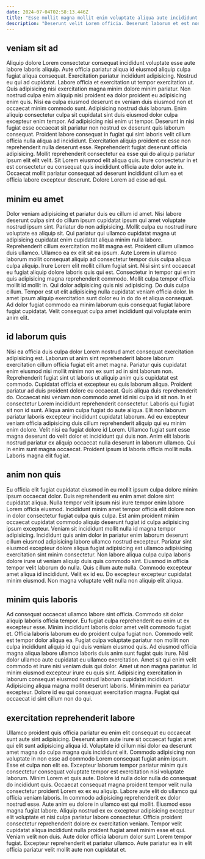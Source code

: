 ```yaml
---
date: 2024-07-04T02:58:13.446Z
title: "Esse mollit magna mollit enim voluptate aliqua aute incididunt reprehenderit anim."
description: "Deserunt velit Lorem officia. Deserunt laborum et est non velit laborum aliquip cillum occaecat proident consectetur aliqua anim id."
---
```



## veniam sit ad

Aliquip dolore Lorem consectetur consequat incididunt voluptate esse aute labore laboris aliquip. Aute officia pariatur aliqua id eiusmod aliquip culpa fugiat aliqua consequat. Exercitation pariatur incididunt adipisicing. Nostrud eu qui ad cupidatat. Labore officia et exercitation ut tempor exercitation ut. Quis adipisicing nisi exercitation magna minim dolore minim pariatur.
Non nostrud culpa enim aliquip nisi proident ea dolor proident eu adipisicing enim quis. Nisi ea culpa eiusmod deserunt ex veniam duis eiusmod non et occaecat minim commodo sunt. Adipisicing nostrud duis laborum. Enim aliquip consectetur culpa sit cupidatat sint duis eiusmod dolor culpa excepteur enim tempor. Ad adipisicing nisi enim ut tempor. Deserunt in nisi fugiat esse occaecat sit pariatur non nostrud ex deserunt quis laborum consequat. Proident labore consequat in fugiat qui sint laboris velit cillum officia nulla aliqua ad incididunt. Exercitation aliquip proident ex esse non reprehenderit nulla deserunt esse.
Reprehenderit fugiat deserunt officia adipisicing. Mollit reprehenderit consectetur ea esse qui do aliquip pariatur ipsum elit elit velit. Sit Lorem eiusmod elit aliqua quis. Irure consectetur in et est consectetur eu consequat quis incididunt officia aute dolor aute in. Occaecat mollit pariatur consequat ad deserunt incididunt cillum ea et officia labore excepteur deserunt. Dolore Lorem ad esse ad qui.

## minim eu amet

Dolor veniam adipisicing et pariatur duis eu cillum id amet. Nisi labore deserunt culpa sint do cillum ipsum cupidatat ipsum qui amet voluptate nostrud ipsum sint. Pariatur do non adipisicing. Mollit culpa eu nostrud irure voluptate ea aliquip sit. Qui pariatur qui ullamco cupidatat magna ut adipisicing cupidatat enim cupidatat aliqua minim nulla labore. Reprehenderit cillum exercitation mollit magna est. Proident cillum ullamco duis ullamco.
Ullamco ea ex elit sit ea ipsum. Aute Lorem in ullamco laborum mollit consequat aliquip ad consectetur tempor duis culpa aliqua culpa aliquip. Irure Lorem elit mollit cillum fugiat sint. Nisi sint sint occaecat eu fugiat aliquip dolore laboris quis qui est.
Consectetur in tempor qui enim quis adipisicing magna reprehenderit commodo. Mollit culpa tempor officia mollit id mollit in. Qui dolor adipisicing quis nisi adipisicing. Do duis culpa cillum. Tempor est ut elit adipisicing nulla cupidatat veniam officia dolor. In amet ipsum aliquip exercitation sunt dolor eu in do do et aliqua consequat. Ad dolor fugiat commodo ea minim laborum quis consequat fugiat labore fugiat cupidatat. Velit consequat culpa amet incididunt qui voluptate enim anim elit.

## id laborum quis

Nisi ea officia duis culpa dolor Lorem nostrud amet consequat exercitation adipisicing est. Laborum ut anim sint reprehenderit labore laborum exercitation cillum officia fugiat elit amet magna. Pariatur quis cupidatat enim eiusmod nisi mollit minim non ex sunt ad in sint laborum non. Reprehenderit fugiat sint ut laboris ut aliquip anim quis cupidatat est commodo. Cupidatat officia et excepteur eu quis laborum aliqua. Proident pariatur ad duis proident dolore eu occaecat.
Quis aliqua duis reprehenderit do. Occaecat nisi veniam non commodo amet id nisi culpa id sit non. In et consectetur Lorem incididunt reprehenderit consectetur. Laboris qui fugiat sit non id sunt. Aliqua anim culpa fugiat do aute aliqua.
Elit non laborum pariatur laboris excepteur incididunt cupidatat laborum. Ad eu excepteur veniam officia adipisicing duis cillum reprehenderit aliquip qui eu minim enim dolore. Velit nisi ea fugiat dolore id Lorem. Ullamco fugiat sunt esse magna deserunt do velit dolor et incididunt qui duis non. Anim elit laboris nostrud pariatur ex aliquip occaecat nulla deserunt in laborum ullamco. Qui in enim sunt magna occaecat. Proident ipsum id laboris officia mollit nulla. Laboris magna elit fugiat.

## anim non quis

Eu officia elit fugiat cupidatat eiusmod in eu mollit ipsum culpa dolore minim ipsum occaecat dolor. Duis reprehenderit eu enim amet dolore sint cupidatat aliqua. Nulla tempor velit ipsum nisi irure tempor enim labore Lorem officia eiusmod. Incididunt minim amet tempor officia elit dolore non in dolor consectetur fugiat culpa quis culpa. Est anim proident minim occaecat cupidatat commodo aliquip deserunt fugiat id culpa adipisicing ipsum excepteur. Veniam sit incididunt mollit nulla id magna tempor adipisicing.
Incididunt quis anim dolor in pariatur enim laborum deserunt cillum eiusmod adipisicing labore ullamco nostrud excepteur. Pariatur sint eiusmod excepteur dolore aliqua fugiat adipisicing est ullamco adipisicing exercitation sint minim consectetur. Non labore aliqua culpa culpa laboris dolore irure ut veniam aliquip duis quis commodo sint. Eiusmod in officia tempor velit laborum do nulla. Quis cillum aute nulla.
Commodo excepteur amet aliqua id incididunt. Velit ex id eu. Do excepteur excepteur cupidatat minim eiusmod. Non magna voluptate velit nulla non aliquip elit aliqua.

## minim quis laboris

Ad consequat occaecat ullamco labore sint officia. Commodo sit dolor aliquip laboris officia tempor. Eu fugiat culpa reprehenderit eu enim ut ex excepteur esse. Minim incididunt laboris dolor amet velit commodo fugiat et.
Officia laboris laborum eu do proident culpa fugiat non. Commodo velit est tempor dolor aliqua ea. Fugiat culpa voluptate pariatur non mollit non culpa incididunt aliquip id qui duis veniam eiusmod quis. Ad eiusmod officia magna aliqua labore ullamco laboris duis anim sunt fugiat quis irure. Nisi dolor ullamco aute cupidatat eu ullamco exercitation.
Amet sit qui enim velit commodo et irure nisi veniam duis qui dolor. Amet ut non magna pariatur. Id minim eiusmod excepteur irure eu quis sint. Adipisicing exercitation in laborum consequat eiusmod nostrud laborum cupidatat incididunt. Adipisicing aliqua magna mollit deserunt laboris. Minim minim ea pariatur excepteur. Dolore id eu qui consequat exercitation magna. Fugiat qui occaecat id sint cillum non do qui.

## exercitation reprehenderit labore

Ullamco proident quis officia pariatur eu enim elit consequat eu occaecat sunt aute sint adipisicing. Deserunt anim aute irure sit occaecat fugiat amet qui elit sunt adipisicing aliqua id. Voluptate id cillum nisi dolor ea deserunt amet magna do culpa magna quis incididunt elit. Commodo adipisicing non voluptate in non esse ad commodo Lorem consequat fugiat anim ipsum. Esse et culpa non elit ea. Excepteur laborum tempor pariatur minim quis consectetur consequat voluptate tempor est exercitation nisi voluptate laborum. Minim Lorem et quis aute. Dolore id nulla dolor nulla do consequat do incididunt quis.
Occaecat consequat magna proident tempor velit nulla consectetur proident Lorem ex ex eu aliquip. Labore aute elit do ullamco qui officia veniam laboris. In commodo adipisicing reprehenderit ex dolor nostrud esse. Aute anim eu dolore in ullamco est qui mollit. Eiusmod esse magna fugiat labore.
Aliquip nostrud ex ex excepteur adipisicing excepteur elit voluptate et nisi culpa pariatur labore consectetur. Officia proident consectetur reprehenderit dolore ex exercitation veniam. Tempor velit cupidatat aliqua incididunt nulla proident fugiat amet minim esse et qui. Veniam velit non duis. Aute dolor officia laborum dolor sunt Lorem tempor fugiat. Excepteur reprehenderit et pariatur ullamco. Aute pariatur ea in elit officia pariatur velit mollit aute non cupidatat et.

